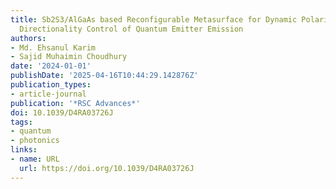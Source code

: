 ```yaml
---
title: Sb2S3/AlGaAs based Reconfigurable Metasurface for Dynamic Polarization and
  Directionality Control of Quantum Emitter Emission
authors:
- Md. Ehsanul Karim
- Sajid Muhaimin Choudhury
date: '2024-01-01'
publishDate: '2025-04-16T10:44:29.142876Z'
publication_types:
- article-journal
publication: '*RSC Advances*'
doi: 10.1039/D4RA03726J
tags:
- quantum
- photonics
links:
- name: URL
  url: https://doi.org/10.1039/D4RA03726J
---
```

